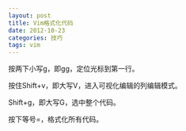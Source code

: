 ```yaml
---
layout: post
title: Vim格式化代码
date: 2012-10-23
categories: 技巧
tags: vim
---
```

按两下小写g，即gg，定位光标到第一行。

按住Shift+v，即大写V，进入可视化编辑的列编辑模式。

Shift+g，即大写G，选中整个代码。

按下等号=，格式化所有代码。
